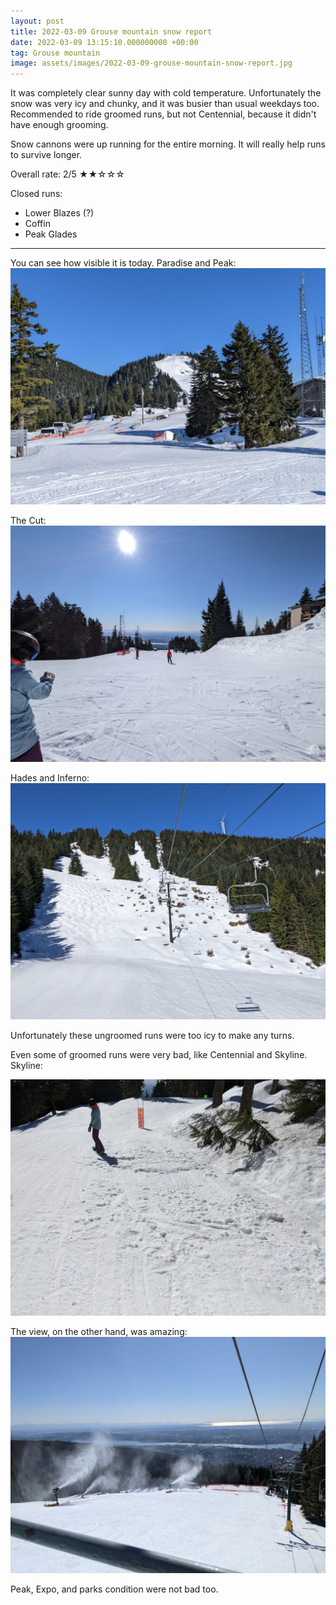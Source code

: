 ```yaml
---
layout: post
title: 2022-03-09 Grouse mountain snow report
date: 2022-03-09 13:15:10.000000000 +00:00
tag: Grouse mountain
image: assets/images/2022-03-09-grouse-mountain-snow-report.jpg
---
```


It was completely clear sunny day with cold temperature. Unfortunately the snow was very icy and chunky, and it was busier than usual weekdays too. Recommended to ride groomed runs, but not Centennial, because it didn't have enough grooming.

Snow cannons were up running for the entire morning. It will really help runs to survive longer.

Overall rate: 2/5 ★★☆☆☆

Closed runs:

* Lower Blazes (?)
* Coffin
* Peak Glades

---

You can see how visible it is today. Paradise and Peak:
![](/assets/images/2022-03-09-paradise-and-peak.jpg)

The Cut:
![](/assets/images/2022-03-09-the-cut.jpg)

Hades and Inferno:
![](/assets/images/2022-03-09-hades-inferno.jpg)

Unfortunately these ungroomed runs were too icy to make any turns.

Even some of groomed runs were very bad, like Centennial and Skyline. Skyline:

![](/assets/images/2022-03-09-sketchy-skyline.jpg)

The view, on the other hand, was amazing:
![](/assets/images/2022-03-09-the-cut-view.jpg)

Peak, Expo, and parks condition were not bad too.

